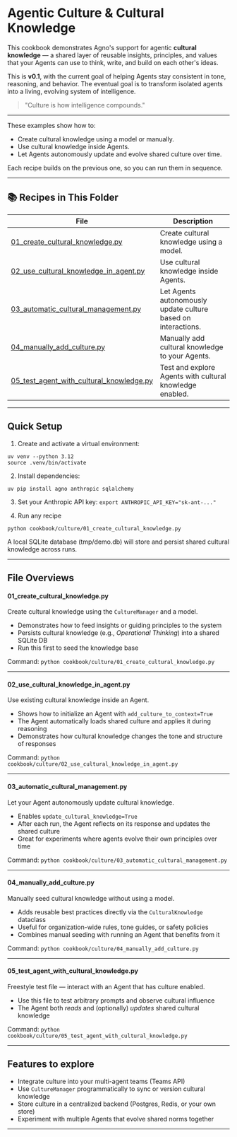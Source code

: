 # Agentic Culture & Cultural Knowledge

This cookbook demonstrates Agno's support for agentic **cultural knowledge** — a shared layer of reusable insights, principles, and values that your Agents can use to think, write, and build on each other's ideas.

This is **v0.1**, with the current goal of helping Agents stay consistent in tone, reasoning, and behavior. The eventual goal is to transform isolated agents into a living, evolving system of intelligence.

> "Culture is how intelligence compounds."

---

These examples show how to:

- Create cultural knowledge using a model or manually.
- Use cultural knowledge inside Agents.
- Let Agents autonomously update and evolve shared culture over time.

Each recipe builds on the previous one, so you can run them in sequence.

---

## 📚 Recipes in This Folder

| File | Description |
|------|--------------|
| [01_create_cultural_knowledge.py](01_create_cultural_knowledge.py) | Create cultural knowledge using a model. |
| [02_use_cultural_knowledge_in_agent.py](02_use_cultural_knowledge_in_agent.py) | Use cultural knowledge inside Agents. |
| [03_automatic_cultural_management.py](03_automatic_cultural_management.py) | Let Agents autonomously update culture based on interactions. |
| [04_manually_add_culture.py](04_manually_add_culture.py) | Manually add cultural knowledge to your Agents. |
| [05_test_agent_with_cultural_knowledge.py](05_test_agent_with_cultural_knowledge.py) | Test and explore Agents with cultural knowledge enabled. |

---

## Quick Setup

1. Create and activate a virtual environment:
```shell
uv venv --python 3.12
source .venv/bin/activate
```

2. Install dependencies:
```shell
uv pip install agno anthropic sqlalchemy
```

3. Set your Anthropic API key: `export ANTHROPIC_API_KEY="sk-ant-..."`

4. Run any recipe
```shell
python cookbook/culture/01_create_cultural_knowledge.py
```

A local SQLite database (tmp/demo.db) will store and persist shared cultural knowledge across runs.

---

## File Overviews

#### 01_create_cultural_knowledge.py
Create cultural knowledge using the `CultureManager` and a model.
- Demonstrates how to feed insights or guiding principles to the system
- Persists cultural knowledge (e.g., *Operational Thinking*) into a shared SQLite DB
- Run this first to seed the knowledge base

Command: `python cookbook/culture/01_create_cultural_knowledge.py`

---

#### 02_use_cultural_knowledge_in_agent.py
Use existing cultural knowledge inside an Agent.
- Shows how to initialize an Agent with `add_culture_to_context=True`
- The Agent automatically loads shared culture and applies it during reasoning
- Demonstrates how cultural knowledge changes the tone and structure of responses


Command: `python cookbook/culture/02_use_cultural_knowledge_in_agent.py`

---

#### 03_automatic_cultural_management.py
Let your Agent autonomously update cultural knowledge.
- Enables `update_cultural_knowledge=True`
- After each run, the Agent reflects on its response and updates the shared culture
- Great for experiments where agents evolve their own principles over time

Command: `python cookbook/culture/03_automatic_cultural_management.py`

---

#### 04_manually_add_culture.py
Manually seed cultural knowledge without using a model.
- Adds reusable best practices directly via the `CulturalKnowledge` dataclass
- Useful for organization-wide rules, tone guides, or safety policies
- Combines manual seeding with running an Agent that benefits from it

Command: `python cookbook/culture/04_manually_add_culture.py`

---

#### 05_test_agent_with_cultural_knowledge.py
Freestyle test file — interact with an Agent that has culture enabled.
- Use this file to test arbitrary prompts and observe cultural influence
- The Agent both *reads* and (optionally) *updates* shared cultural knowledge

Command: `python cookbook/culture/05_test_agent_with_cultural_knowledge.py`

---

## Features to explore

- Integrate culture into your multi-agent teams (Teams API)
- Use `CultureManager` programmatically to sync or version cultural knowledge
- Store culture in a centralized backend (Postgres, Redis, or your own store)
- Experiment with multiple Agents that evolve shared norms together

---
